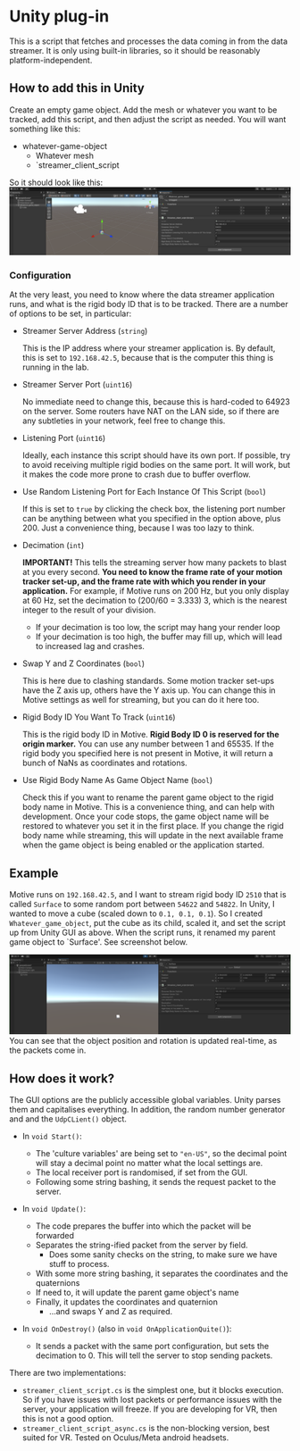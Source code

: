 # Unity plug-in

This is a script that fetches and processes the data coming in from the data streamer. It is only using built-in libraries, so it should be reasonably platform-independent.

## How to add this in Unity

Create an empty game object. Add the mesh or whatever you want to be tracked, add this script, and then adjust the script as needed. You will want something like this:

* whatever-game-object
  * Whatever mesh
  * `streamer_client_script

So it should look like this:
![Unity set-up](img/script_config.png)

### Configuration

At the very least, you need to know where the data streamer application runs, and what is the rigid body ID that is to be tracked. There are a number of options to be set, in particular:

* Streamer Server Address (`string`)

    This is the IP address where your streamer application is. By default, this is set to `192.168.42.5`, because that is the computer this thing is running in the lab.
* Streamer Server Port (`uint16`)

    No immediate need to change this, because this is hard-coded to 64923 on the server. Some routers have NAT on the LAN side, so if there are any subtleties in your network, feel free to change this.
* Listening Port (`uint16`)

    Ideally, each instance this script should have its own port. If possible, try to avoid receiving multiple rigid bodies on the same port. It will work, but it makes the code more prone to crash due to buffer overflow.
* Use Random Listening Port for Each Instance Of This Script (`bool`)

    If this is set to `true` by clicking the check box, the listening port number can be anything between what you specified in the option above, plus 200. Just a convenience thing, because I was too lazy to think.
* Decimation (`int`)

    **IMPORTANT!** This tells the streaming server how many packets to blast at you every second. **You need to know the frame rate of your motion tracker set-up, and the frame rate with which you render in your application.** For example, if Motive runs on 200 Hz, but you only display at 60 Hz, set the decimation to (200/60 = 3.333) 3, which is the nearest integer to the result of your division.
  * If your decimation is too low, the script may hang your render loop
  * If your decimation is too high, the buffer may fill up, which will lead to increased lag and crashes.
* Swap Y and Z Coordinates (`bool`)

    This is here due to clashing standards. Some motion tracker set-ups have the Z axis up, others have the Y axis up. You can change this in Motive settings as well for streaming, but you can do it here too.
* Rigid Body ID You Want To Track (`uint16`)

    This is the rigid body ID in Motive. **Rigid Body ID 0 is reserved for the origin marker.** You can use any number between 1 and 65535. If the rigid body you specified here is not present in Motive, it will return a bunch of NaNs as coordinates and rotations.
* Use Rigid Body Name As Game Object Name (`bool`)

    Check this if you want to rename the parent game object to the rigid body name in Motive. This is a convenience thing, and can help with development. Once your code stops, the game object name will be restored to whatever you set it in the first place. If you change the rigid body name while streaming, this will update in the next available frame when the game object is being enabled or the application started.

## Example

Motive runs on `192.168.42.5`, and I want to stream rigid body ID `2510` that is called `Surface` to some random port between `54622` and `54822`. In Unity, I wanted to move a cube (scaled down to `0.1, 0.1, 0.1`). So I created `Whatever_game_object`, put the cube as its child, scaled it, and set the script up from Unity GUI as above. When the script runs, it renamed my parent game object to `Surface'. See screenshot below.

![This is the thing running, in all its glory](img/in_action.png)
You can see that the object position and rotation is updated real-time, as the packets come in.

## How does it work?

The GUI options are the publicly accessible global variables. Unity parses them and capitalises everything. In addition, the random number generator and and the `UdpCLient()` object.

* In `void Start()`:
  * The 'culture variables' are being set to `"en-US"`, so the decimal point will stay a decimal point no matter what the local settings are.
  * The local receiver port is randomised, if set from the GUI.
  * Following some string bashing, it sends the request packet to the server.

* In `void Update()`:
  * The code prepares the buffer into which the packet will be forwarded
  * Separates the string-ified packet from the server by field.
    * Does some sanity checks on the string, to make sure we have stuff to process.
  * With some more string bashing, it separates the coordinates and the quaternions
  * If need to, it will update the parent game object's name
  * Finally, it updates the coordinates and quaternion
    * ...and swaps Y and Z as required.

* In `void OnDestroy()` (also in `void OnApplicationQuite()`):
  * It sends a packet with the same port configuration, but sets the decimation to 0. This will tell the server to stop sending packets.

There are two implementations:

* `streamer_client_script.cs` is the simplest one, but it blocks execution. So if you have issues with lost packets or performance issues with the server, your application will freeze. If you are developing for VR, then this is not a good option.
* `streamer_client_script_async.cs` is the non-blocking version, best suited for VR. Tested on Oculus/Meta android headsets.